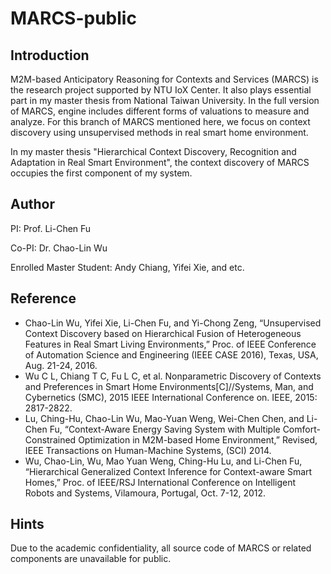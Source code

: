 # MARCS-public

## Introduction

M2M-based Anticipatory Reasoning for Contexts and Services (MARCS) is the research project supported by NTU IoX Center. It also plays essential part in my master thesis from National Taiwan University. In the full version of MARCS,  engine includes different forms of valuations to measure and analyze. For this branch of MARCS mentioned here, we focus on context discovery using unsupervised methods in real smart home environment.


In my master thesis "Hierarchical Context Discovery, Recognition and Adaptation in Real Smart Environment", the context discovery of MARCS occupies the first component of my system.

## Author

PI: Prof. Li-Chen Fu

Co-PI: Dr. Chao-Lin Wu

Enrolled Master Student: Andy Chiang, Yifei Xie, and etc.

## Reference

* Chao-Lin Wu, Yifei Xie, Li-Chen Fu, and Yi-Chong Zeng, “Unsupervised Context Discovery based on Hierarchical Fusion of Heterogeneous Features in Real Smart Living Environments,” Proc. of IEEE Conference of Automation Science and Engineering (IEEE CASE 2016), Texas, USA, Aug. 21-24, 2016.
* Wu C L, Chiang T C, Fu L C, et al. Nonparametric Discovery of Contexts and Preferences in Smart Home Environments[C]//Systems, Man, and Cybernetics (SMC), 2015 IEEE International Conference on. IEEE, 2015: 2817-2822.
* Lu, Ching-Hu, Chao-Lin Wu, Mao-Yuan Weng, Wei-Chen Chen, and Li-Chen Fu, “Context-Aware Energy Saving System with Multiple Comfort-Constrained Optimization in M2M-based Home Environment,” Revised, IEEE Transactions on Human-Machine Systems, (SCI) 2014.
* Wu, Chao-Lin, Wu, Mao Yuan Weng, Ching-Hu Lu, and Li-Chen Fu, “Hierarchical Generalized Context Inference for Context-aware Smart Homes,” Proc. of IEEE/RSJ International Conference on Intelligent Robots and Systems, Vilamoura, Portugal, Oct. 7-12, 2012.

## Hints

Due to the academic confidentiality, all source code of MARCS or related components are unavailable for public.